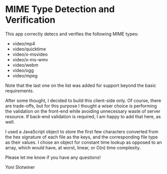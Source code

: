 # MIME Type Detection and Verification

This app correctly detecs and verifies the following MIME types:
- video/mp4
- video/quicktime
- video/x-msvideo
- video/x-ms-wmv
- video/webm
- video/ogg
- video/mpeg

Note that the last one on the list was added for support beyond the basic requirements.

After some thought, I decided to build this client-side only. Of course, there are trade-offs, but for this purpose I thought a wiser choice is performing the validation on the front-end while avoiding unnecessary waste of server resource. If back-end validation is required, I am happy to add that here, as well.

I used a JavaScript object to store the first few characters converted from the hex signature of each file as the keys, and the corresponding file type as their values. I chose an object for constant time lookup as opposed to an array, which would have, at worst, linear, or O(n) time complexity.

Please let me know if you have any questions!

Yoni Slotwiner
